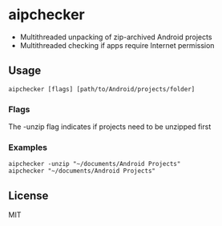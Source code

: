 # aipchecker

- Multithreaded unpacking of zip-archived Android projects
- Multithreaded checking if apps require Internet permission

## Usage

```
aipchecker [flags] [path/to/Android/projects/folder]
```

### Flags

The -unzip flag indicates if projects need to be unzipped first

### Examples

```
aipchecker -unzip "~/documents/Android Projects"
aipchecker "~/documents/Android Projects"
```

## License

MIT